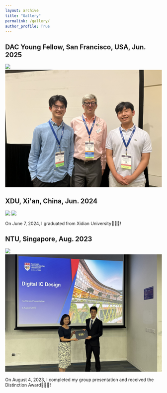```yaml
---
layout: archive
title: "Gallery"
permalink: /gallery/
author_profile: True
---
```


## DAC Young Fellow, San Francisco, USA, Jun. 2025

<img src="/images/DYF_1.jpg">

<img src="/images/DYF_2.jpg">

## XDU, Xi'an, China, Jun. 2024

<img src="/images/XDU_1.JPG">

<img src="/images/XDU_2.JPG">

On June 7, 2024, I graduated from Xidian University🎉🎉🎉!

## NTU, Singapore, Aug. 2023

<img src="/images/NTU-1.jpg">

<img src="/images/NTU-2.jpg">

On August 4, 2023, I completed my group presentation and received the Distinction Award🎉🎉🎉!
